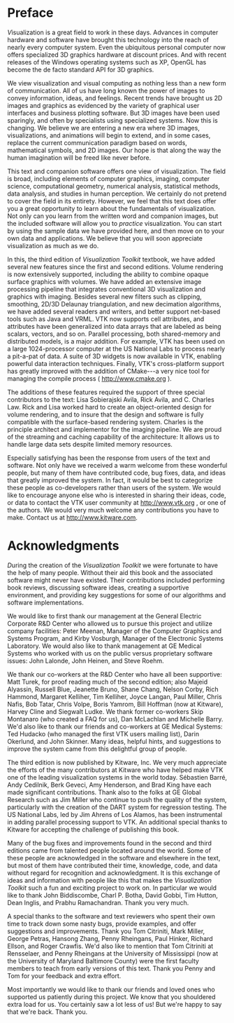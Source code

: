 # Preface

*V*isualization is a great field to work in these days. Advances in computer hardware and software have brought this technology into the reach of nearly every computer system. Even the ubiquitous personal computer now offers specialized 3D graphics hardware at discount prices. And with recent releases of the Windows operating systems such as XP, OpenGL has become the de facto standard API for 3D graphics.

We view visualization and visual computing as nothing less than a new form of communication. All of us have long known the power of images to convey information, ideas, and feelings. Recent trends have brought us 2D images and graphics as evidenced by the variety of graphical user interfaces and business plotting software. But 3D images have been used sparingly, and often by specialists using specialized systems. Now this is changing. We believe we are entering a new era where 3D images, visualizations, and animations will begin to extend, and in some cases, replace the current communication paradigm based on words, mathematical symbols, and 2D images. Our hope is that along the way the human imagination will be freed like never before.

This text and companion software offers one view of visualization. The field is broad, including elements of computer graphics, imaging, computer science, computational geometry, numerical analysis, statistical methods, data analysis, and studies in human perception. We certainly do not pretend to cover the field in its entirety. However, we feel that this text does offer you a great opportunity to learn about the fundamentals of visualization. Not only can you learn from the written word and companion images, but the included software will allow you to *practice* visualization. You can start by using the sample data we have provided here, and then move on to your own data and applications. We believe that you will soon appreciate visualization as much as we do.

In this, the third edition of *_Visualization Toolkit_* textbook, we have added several new features since the first and second editions. Volume rendering is now extensively supported, including the ability to combine opaque surface graphics with volumes. We have added an extensive image processing pipeline that integrates conventional 3D visualization and graphics with imaging. Besides several new filters such as clipping, smoothing, 2D/3D Delaunay triangulation, and new decimation algorithms, we have added several readers and writers, and better support net-based tools such as Java and VRML. VTK now supports cell attributes, and attributes have been generalized into data arrays that are labeled as being scalars, vectors, and so on. Parallel processing, both shared-memory and distributed models, is a major addition. For example, VTK has been used on a large 1024-processor computer at the US National Labs to process nearly a pit-a-pat of data. A suite of 3D widgets is now available in VTK, enabling powerful data interaction techniques. Finally, VTK's cross-platform support has greatly improved with the addition of CMake---a very nice tool for managing the compile process ( http://www.cmake.org ).

The additions of these features required the support of three special contributors to the text: Lisa Sobierajski Avila, Rick Avila, and C. Charles Law. Rick and Lisa worked hard to create an object-oriented design for volume rendering, and to insure that the design and software is fully compatible with the surface-based rendering system. Charles is the principle architect and implementor for the imaging pipeline. We are proud of the streaming and caching capability of the architecture: It allows us to handle large data sets despite limited memory resources.

Especially satisfying has been the response from users of the text and software. Not only have we received a warm welcome from these wonderful people, but many of them have contributed code, bug fixes, data, and ideas that greatly improved the system. In fact, it would be best to categorize these people as co-developers rather than users of the system. We would like to encourage anyone else who is interested in sharing their ideas, code, or data to contact the VTK user community at http://www.vtk.org , or one of the authors. We would very much welcome any contributions you have to make. Contact us at http://www.kitware.com.

# Acknowledgments

*D*uring the creation of the _Visualization Toolkit_ we were fortunate to have the help of many people. Without their aid this book and the associated software might never have existed. Their contributions included performing book reviews, discussing software ideas, creating a supportive environment, and providing key suggestions for some of our algorithms and software implementations.

We would like to first thank our management at the General Electric Corporate R&D Center who allowed us to pursue this project and utilize company facilities: Peter Meenan, Manager of the Computer Graphics and Systems Program, and Kirby Vosburgh, Manager of the Electronic Systems Laboratory. We would also like to thank management at GE Medical Systems who worked with us on the public versus proprietary software issues: John Lalonde, John Heinen, and Steve Roehm.

We thank our co-workers at the R&D Center who have all been supportive: Matt Turek, for proof reading much of the second edition; also Majeid Alyassin, Russell Blue, Jeanette Bruno, Shane Chang, Nelson Corby, Rich Hammond, Margaret Kelliher, Tim Kelliher, Joyce Langan, Paul Miller, Chris Nafis, Bob Tatar, Chris Volpe, Boris Yamrom, Bill Hoffman (now at Kitware), Harvey Cline and Siegwalt Ludke. We thank former co-workers Skip Montanaro (who created a FAQ for us), Dan McLachlan and Michelle Barry. We'd also like to thank our friends and co-workers at GE Medical Systems: Ted Hudacko (who managed the first VTK users mailing list), Darin Okerlund, and John Skinner. Many ideas, helpful hints, and suggestions to improve the system came from this delightful group of people.

The third edition is now published by Kitware, Inc. We very much appreciate the efforts of the many contributors at Kitware who have helped make VTK one of the leading visualization systems in the world today. Sébastien Barré, Andy Cedilnik, Berk Geveci, Amy Henderson, and Brad King have each made significant contributions. Thank also to the folks at GE Global Research such as Jim Miller who continue to push the quality of the system, particularly with the creation of the DART system for regression testing. The US National Labs, led by Jim Ahrens of Los Alamos, has been instrumental in adding parallel processing support to VTK. An additional special thanks to Kitware for accepting the challenge of publishing this book.

Many of the bug fixes and improvements found in the second and third editions came from talented people located around the world. Some of these people are acknowledged in the software and elsewhere in the text, but most of them have contributed their time, knowledge, code, and data without regard for recognition and acknowledgment. It is this exchange of ideas and information with people like this that makes the *_Visualization Toolkit_* such a fun and exciting project to work on. In particular we would like to thank John Biddiscombe, Charl P. Botha, David Gobbi, Tim Hutton, Dean Inglis, and Prabhu Ramachandran. Thank you very much.

A special thanks to the software and text reviewers who spent their own time to track down some nasty bugs, provide examples, and offer suggestions and improvements. Thank you Tom Citriniti, Mark Miller, George Petras, Hansong Zhang, Penny Rheingans, Paul Hinker, Richard Ellson, and Roger Crawfis. We'd also like to mention that Tom Citriniti at Rensselaer, and Penny Rheingans at the University of Mississippi (now at the University of Maryland Baltimore County) were the first faculty members to teach from early versions of this text. Thank you Penny and Tom for your feedback and extra effort.

Most importantly we would like to thank our friends and loved ones who supported us patiently during this project. We know that you shouldered extra load for us. You certainly saw a lot less of us! But we're happy to say that we're back. Thank you.

